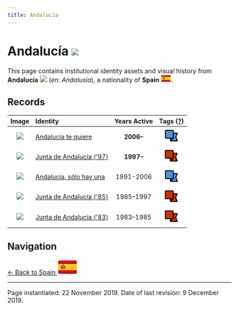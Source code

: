 ```yaml
---
title: Andalucía
---
```


# Andalucía <img src="/images/FlagKit/EU/ES/AN/AN@3x.png" class="flagkit-head">

This page contains institutional identity assets and visual history from **Andalucía** <img src="/images/FlagKit/EU/ES/AN/AN.png" class="flagkit"> (*en: Andalusia*), a nationality of **Spain** <img src="/images/FlagKit/EU/ES/ES.png" class="flagkit">.

## Records

| Image | Identity | Years Active | Tags ([?](/guide/flags.html#Flags-Aiding-in-Classification)) |
| :---: | :------- | :-----------:| :---: |
| <img src="/assets/EU/ES/AN/ANDTUR06_thumb.png" class="record-thumb"> | [Andalucía te quiere](AN/ANDTUR06.html) | **2006–** | <img src="../../../images/cat_flags/02.png" class="catflag" title="Tourism Brand"> |
| <img src="/assets/EU/ES/AN/AND97_thumb.png" class="record-thumb"> | [Junta de Andalucía ('97)](AN/AND97.html) | **1997–** | <img src="../../../images/cat_flags/01.png" class="catflag" title="Government Brand"> |
| <img src="/assets/EU/ES/AN/ANDTUR91_thumb.png" class="record-thumb"> | [Andalucía, sólo hay una](AN/ANDTUR91.html) | 1991-2006 | <img src="../../../images/cat_flags/02.png" class="catflag" title="Tourism Brand"> |
| <img src="/assets/EU/ES/AN/AND85_thumb.png" class="record-thumb"> | [Junta de Andalucía ('85)](AN/AND85.html) | 1985–1997 | <img src="../../../images/cat_flags/01.png" class="catflag" title="Government Brand"> |
| <img src="/assets/EU/ES/AN/AND83_thumb.png" class="record-thumb"> | [Junta de Andalucía ('83)](AN/AND83.html) | 1983–1985 | <img src="../../../images/cat_flags/01.png" class="catflag" title="Government Brand"> |

## Navigation

[← Back to Spain <img src="/images/FlagKit/EU/ES/ES@2x.png" class="flagkit">](../ES.html)

---

Page instantiated: 22 November 2019.
Date of last revision: 9 December 2019.